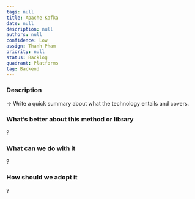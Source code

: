 ```yaml
---
tags: null
title: Apache Kafka
date: null
description: null
authors: null
confidence: Low
assign: Thanh Pham
priority: null
status: Backlog
quadrant: Platforms
tag: Backend
---
```


<!-- table_of_contents 46231613-80fb-40be-9806-34a5f08705be -->

### Description

→ Write a quick summary about what the technology entails and covers.

### What’s better about this method or library

?

### What can we do with it

?

### How should we adopt it

?

<!-- child_database c4b6e11d-16dc-4320-9544-9f403d02e86d -->
